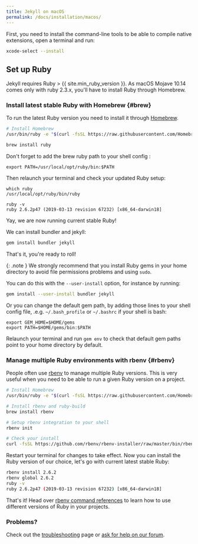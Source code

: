 ```yaml
---
title: Jekyll on macOS
permalink: /docs/installation/macos/
---
```


First, you need to install the command-line tools to be able to compile native extensions, open a terminal and run:

```sh
xcode-select --install
```

## Set up Ruby

Jekyll requires Ruby > {{ site.min_ruby_version }}.
As macOS Mojave 10.14 comes only with ruby 2.3.x, you'll have to install Ruby through Homebrew.

### Install latest stable Ruby with Homebrew {#brew}

To run the latest Ruby version you need to install it through [Homebrew](https://brew.sh).

```sh
# Install Homebrew
/usr/bin/ruby -e "$(curl -fsSL https://raw.githubusercontent.com/Homebrew/install/master/install)"

brew install ruby
```

Don't forget to add the brew ruby path to your shell config :

```
export PATH=/usr/local/opt/ruby/bin:$PATH
```

Then relaunch your terminal and check your updated Ruby setup:

```
which ruby
/usr/local/opt/ruby/bin/ruby

ruby -v
ruby 2.6.2p47 (2019-03-13 revision 67232) [x86_64-darwin18]
```

Yay, we are now running current stable Ruby!

We can install bundler and jekyll:

```sh
gem install bundler jekyll
```

That's it, you're ready to roll!

{: .note }
We strongly recommend that you install Ruby gems in your home directory to avoid file permissions problems and using `sudo`.

You can do this with the `--user-install` option, for instance by running:

```sh
gem install --user-install bundler jekyll
```

Or you can change the default gem path, by adding those lines to your shell config file, .e.g. `~/.bash_profile` or `~/.bashrc` if your shell is bash:

```
export GEM_HOME=$HOME/gems
export PATH=$HOME/gems/bin:$PATH
```

Relaunch your terminal and run `gem env` to check that default gem paths point to your home directory by default.

### Manage multiple Ruby environments with rbenv {#rbenv}

People often use [rbenv](https://github.com/rbenv/rbenv) to manage multiple
Ruby versions. This is very useful when you need to be able to run a given Ruby version on a project.

```sh
# Install Homebrew
/usr/bin/ruby -e "$(curl -fsSL https://raw.githubusercontent.com/Homebrew/install/master/install)"

# Install rbenv and ruby-build
brew install rbenv

# Setup rbenv integration to your shell
rbenv init

# Check your install
curl -fsSL https://github.com/rbenv/rbenv-installer/raw/master/bin/rbenv-doctor | bash
```

Restart your terminal for changes to take effect.
Now you can install the Ruby version of our choice, let's go with current latest stable Ruby:

```sh
rbenv install 2.6.2
rbenv global 2.6.2
ruby -v
ruby 2.6.2p47 (2019-03-13 revision 67232) [x86_64-darwin18]
```

That's it! Head over [rbenv command references](https://github.com/rbenv/rbenv#command-reference) to learn how to use different versions of Ruby in your projects.

### Problems?

Check out the [troubleshooting](/docs/troubleshooting/) page or [ask for help on our forum](https://talk.jekyllrb.com).
